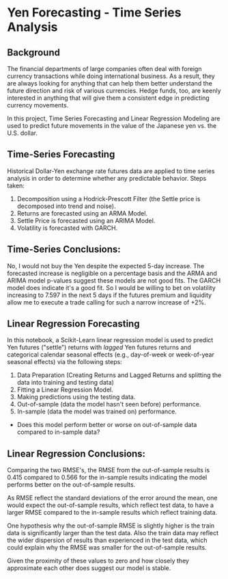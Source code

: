 # Yen Forecasting - Time Series Analysis

## Background

The financial departments of large companies often deal with foreign currency transactions while doing international business. As a result, they are always looking for anything that can help them better understand the future direction and risk of various currencies. Hedge funds, too, are keenly interested in anything that will give them a consistent edge in predicting currency movements.

In this project, Time Series Forecasting and Linear Regression Modeling are used to predict future movements in the value of the Japanese yen vs. the U.S. dollar.

## Time-Series Forecasting

Historical Dollar-Yen exchange rate futures data are applied to time series analysis in order to determine whether any predictable behavior.
Steps taken:

1. Decomposition using a Hodrick-Prescott Filter (the Settle price is decomposed into trend and noise).
2. Returns are forecasted using an ARMA Model.
3. Settle Price is forecasted using an ARIMA Model.
4. Volatility is forecasted with GARCH.

## Time-Series Conclusions:

No, I would not buy the Yen despite the expected 5-day increase. The forecasted increase is negligible on a percentage basis and the ARMA and ARIMA model p-values suggest these models are not good fits. The GARCH model does indicate it's a good fit. So I would be willing to bet on volatility increasing to 7.597 in the next 5 days if the futures premium and liquidity allow me to execute a trade calling for such a narrow increase of +2%.


## Linear Regression Forecasting

In this notebook, a Scikit-Learn linear regression model is used to predict Yen futures ("settle") returns with *lagged* Yen futures returns and categorical calendar seasonal effects (e.g., day-of-week or week-of-year seasonal effects) via the following steps:

1. Data Preparation (Creating Returns and Lagged Returns and splitting the data into training and testing data)
2. Fitting a Linear Regression Model.
3. Making predictions using the testing data.
4. Out-of-sample (data the model hasn't seen before) performance.
5. In-sample (data the model was trained on) performance.


* Does this model perform better or worse on out-of-sample data compared to in-sample data?

## Linear Regression Conclusions:

Comparing the two RMSE's, the RMSE from the out-of-sample results is 0.415 compared to 0.566 for the in-sample results indicating the model performs better on the out-of-sample results.

As RMSE reflect the standard deviations of the error around the mean, one would expect the out-of-sample results, which reflect test data, to have a larger RMSE compared to the in-sample results which reflect training data.

One hypothesis why the out-of-sample RMSE is slightly higher is the train data is significantly larger than the test data. Also the train data may reflect the wider dispersion of results than experienced in the test data, which could explain why the RMSE was smaller for the out-of-sample results.

Given the proximity of these values to zero and how closely they approximate each other does suggest our model is stable.